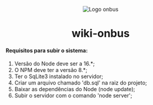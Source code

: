 <p align="center">
  <img src="https://yt3.googleusercontent.com/ytc/AOPolaSkoN-fTrFaAJ7DVBjyNxW16NZ4n-I3I4He0PUr=s176-c-k-c0x00ffffff-no-rj" alt="Logo onbus"/>
</p>


<h1 align="center">wiki-onbus</h1>


#### Requisitos para subir o sistema:
1. Versão do Node deve ser a 16.*;
2. O NPM deve ter a versão 8.*;
3. Ter o SqLite3 instalado no servidor;
4. Criar um arquivo chamado 'db.sql' na raiz do projeto;
5. Baixar as dependências do Node (node update);
6. Subir o servidor com o comando 'node server';
